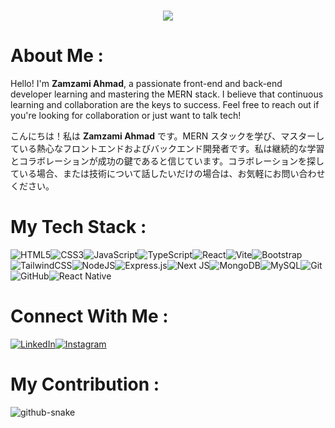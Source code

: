 
<h1 align="center">
  <img src="https://readme-typing-svg.demolab.com?font=Fira+Code&weight=600&size=40&duration=5000&pause=2500&color=001A6E&background=D9EAFD&center=true&vCenter=true&width=1200&height=150&lines=Hi+there!+👋+,+ + I'm+Zamzami+Ahmad!;Welcome+to+My+Github+Profile!!"/>
</h1>  

# <h1> About Me :</h1>

Hello! I'm **Zamzami Ahmad**, a passionate front-end and back-end developer learning and mastering the MERN stack. I believe that continuous learning and collaboration are the keys to success. Feel free to reach out if you're looking for collaboration or just want to talk tech!

こんにちは！私は **Zamzami Ahmad** です。MERN スタックを学び、マスターしている熱心なフロントエンドおよびバックエンド開発者です。私は継続的な学習とコラボレーションが成功の鍵であると信じています。コラボレーションを探している場合、または技術について話したいだけの場合は、お気軽にお問い合わせください。

# <h1> My Tech Stack :</h1>

![HTML5](https://img.shields.io/badge/html5-%23E34F26.svg?style=for-the-badge&logo=html5&logoColor=white)![CSS3](https://img.shields.io/badge/css3-%231572B6.svg?style=for-the-badge&logo=css3&logoColor=white)![JavaScript](https://img.shields.io/badge/javascript-%23323330.svg?style=for-the-badge&logo=javascript&logoColor=%23F7DF1E)![TypeScript](https://img.shields.io/badge/typescript-%23007ACC.svg?style=for-the-badge&logo=typescript&logoColor=white)![React](https://img.shields.io/badge/react-%2320232a.svg?style=for-the-badge&logo=react&logoColor=%2361DAFB)![Vite](https://img.shields.io/badge/vite-%23646CFF.svg?style=for-the-badge&logo=vite&logoColor=white)![Bootstrap](https://img.shields.io/badge/bootstrap-%238511FA.svg?style=for-the-badge&logo=bootstrap&logoColor=white)![TailwindCSS](https://img.shields.io/badge/tailwindcss-%2338B2AC.svg?style=for-the-badge&logo=tailwind-css&logoColor=white)![NodeJS](https://img.shields.io/badge/node.js-6DA55F?style=for-the-badge&logo=node.js&logoColor=white)![Express.js](https://img.shields.io/badge/express.js-%23404d59.svg?style=for-the-badge&logo=express&logoColor=%2361DAFB)![Next JS](https://img.shields.io/badge/Next-black?style=for-the-badge&logo=next.js&logoColor=white)![MongoDB](https://img.shields.io/badge/MongoDB-%234ea94b.svg?style=for-the-badge&logo=mongodb&logoColor=white)![MySQL](https://img.shields.io/badge/mysql-4479A1.svg?style=for-the-badge&logo=mysql&logoColor=white)![Git](https://img.shields.io/badge/git-%23F05033.svg?style=for-the-badge&logo=git&logoColor=white)![GitHub](https://img.shields.io/badge/github-%23121011.svg?style=for-the-badge&logo=github&logoColor=white)![React Native](https://img.shields.io/badge/react_native-%2320232a.svg?style=for-the-badge&logo=react&logoColor=%2361DAFB)

# Connect With Me :

[![LinkedIn](https://img.shields.io/badge/LinkedIn-%230077B5.svg?style=for-the-badge&logo=linkedin&logoColor=white)](https://www.linkedin.com/in/your-profile)[![Instagram](https://img.shields.io/badge/Instagram-%23E4405F.svg?style=for-the-badge&logo=instagram&logoColor=white)](https://www.instagram.com/miiz4mmi)

# <h1> My Contribution :</h1>

<picture>
  <source media="(prefers-color-scheme: dark)" srcset="https://raw.githubusercontent.com/ZetSphere/ZetSphere/output/github-snake-dark.svg?color=%23FF5733" />
  <source media="(prefers-color-scheme: light)" srcset="https://raw.githubusercontent.com/ZetSphere/ZetSphere/output/github-snake.svg?color=%23FF5733" />
  <img alt="github-snake" src="https://raw.githubusercontent.com/ZetSphere/ZetSphere/output/github-snake.svg?color=%23FF5733" />
</picture>
